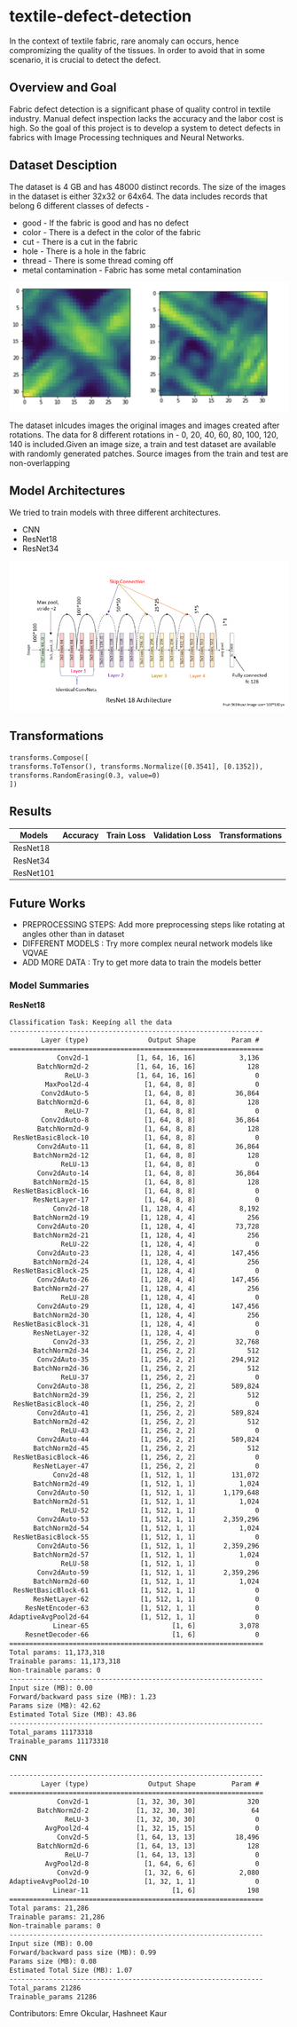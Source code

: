 # textile-defect-detection
In the context of textile fabric, rare anomaly can occurs, hence compromizing the quality of the tissues. In order to avoid that in some scenario, it is crucial to detect the defect.

## Overview and Goal

Fabric defect detection is a significant phase of quality control in textile industry. Manual defect inspection lacks the accuracy and the labor cost is high. So the goal of this project is to develop a system to detect defects in fabrics with Image Processing techniques and Neural Networks.

## Dataset Desciption 

The dataset is 4 GB and has 48000 distinct records. The size of the images in the dataset is either 32x32 or 64x64. The data includes records that belong 6 different classes of defects - 
* good - If the fabric is good and has no defect
* color - There is a defect in the color of the fabric 
* cut - There is a cut in the fabric
* hole - There is a hole in the fabric
* thread - There is some thread coming off
* metal contamination - Fabric has some metal contamination

![title](fabrics.png)

The dataset inlcudes images the original images and images created after rotations. The data for 8 different rotations in - 0, 20, 40, 60, 80, 100, 120, 140 is included.Given an image size, a train and test dataset are available with randomly generated patches. Source images from the train and test are non-overlapping

## Model Architectures
We tried to train models with three different architectures. 

* CNN
* ResNet18
* ResNet34

![title](resnet18.png)

## Transformations

```
transforms.Compose([
transforms.ToTensor(), transforms.Normalize([0.3541], [0.1352]), transforms.RandomErasing(0.3, value=0)
])

```

## Results

| Models    | Accuracy | Train Loss | Validation Loss | Transformations |
|-----------|----------|------------|-----------------|-----------------|
| ResNet18  |          |            |                 |                 |
| ResNet34  |          |            |                 |                 |
| ResNet101 |          |            |                 |                 |

## Future Works

* PREPROCESSING STEPS: Add more preprocessing steps like rotating at angles other than in dataset
* DIFFERENT MODELS : Try more complex neural network models like VQVAE
* ADD MORE DATA : Try to get more data to train the models better

### Model Summaries

**ResNet18**
```
Classification Task: Keepíng all the data
----------------------------------------------------------------
        Layer (type)               Output Shape         Param #
================================================================
            Conv2d-1            [1, 64, 16, 16]           3,136
       BatchNorm2d-2            [1, 64, 16, 16]             128
              ReLU-3            [1, 64, 16, 16]               0
         MaxPool2d-4              [1, 64, 8, 8]               0
        Conv2dAuto-5              [1, 64, 8, 8]          36,864
       BatchNorm2d-6              [1, 64, 8, 8]             128
              ReLU-7              [1, 64, 8, 8]               0
        Conv2dAuto-8              [1, 64, 8, 8]          36,864
       BatchNorm2d-9              [1, 64, 8, 8]             128
 ResNetBasicBlock-10              [1, 64, 8, 8]               0
       Conv2dAuto-11              [1, 64, 8, 8]          36,864
      BatchNorm2d-12              [1, 64, 8, 8]             128
             ReLU-13              [1, 64, 8, 8]               0
       Conv2dAuto-14              [1, 64, 8, 8]          36,864
      BatchNorm2d-15              [1, 64, 8, 8]             128
 ResNetBasicBlock-16              [1, 64, 8, 8]               0
      ResNetLayer-17              [1, 64, 8, 8]               0
           Conv2d-18             [1, 128, 4, 4]           8,192
      BatchNorm2d-19             [1, 128, 4, 4]             256
       Conv2dAuto-20             [1, 128, 4, 4]          73,728
      BatchNorm2d-21             [1, 128, 4, 4]             256
             ReLU-22             [1, 128, 4, 4]               0
       Conv2dAuto-23             [1, 128, 4, 4]         147,456
      BatchNorm2d-24             [1, 128, 4, 4]             256
 ResNetBasicBlock-25             [1, 128, 4, 4]               0
       Conv2dAuto-26             [1, 128, 4, 4]         147,456
      BatchNorm2d-27             [1, 128, 4, 4]             256
             ReLU-28             [1, 128, 4, 4]               0
       Conv2dAuto-29             [1, 128, 4, 4]         147,456
      BatchNorm2d-30             [1, 128, 4, 4]             256
 ResNetBasicBlock-31             [1, 128, 4, 4]               0
      ResNetLayer-32             [1, 128, 4, 4]               0
           Conv2d-33             [1, 256, 2, 2]          32,768
      BatchNorm2d-34             [1, 256, 2, 2]             512
       Conv2dAuto-35             [1, 256, 2, 2]         294,912
      BatchNorm2d-36             [1, 256, 2, 2]             512
             ReLU-37             [1, 256, 2, 2]               0
       Conv2dAuto-38             [1, 256, 2, 2]         589,824
      BatchNorm2d-39             [1, 256, 2, 2]             512
 ResNetBasicBlock-40             [1, 256, 2, 2]               0
       Conv2dAuto-41             [1, 256, 2, 2]         589,824
      BatchNorm2d-42             [1, 256, 2, 2]             512
             ReLU-43             [1, 256, 2, 2]               0
       Conv2dAuto-44             [1, 256, 2, 2]         589,824
      BatchNorm2d-45             [1, 256, 2, 2]             512
 ResNetBasicBlock-46             [1, 256, 2, 2]               0
      ResNetLayer-47             [1, 256, 2, 2]               0
           Conv2d-48             [1, 512, 1, 1]         131,072
      BatchNorm2d-49             [1, 512, 1, 1]           1,024
       Conv2dAuto-50             [1, 512, 1, 1]       1,179,648
      BatchNorm2d-51             [1, 512, 1, 1]           1,024
             ReLU-52             [1, 512, 1, 1]               0
       Conv2dAuto-53             [1, 512, 1, 1]       2,359,296
      BatchNorm2d-54             [1, 512, 1, 1]           1,024
 ResNetBasicBlock-55             [1, 512, 1, 1]               0
       Conv2dAuto-56             [1, 512, 1, 1]       2,359,296
      BatchNorm2d-57             [1, 512, 1, 1]           1,024
             ReLU-58             [1, 512, 1, 1]               0
       Conv2dAuto-59             [1, 512, 1, 1]       2,359,296
      BatchNorm2d-60             [1, 512, 1, 1]           1,024
 ResNetBasicBlock-61             [1, 512, 1, 1]               0
      ResNetLayer-62             [1, 512, 1, 1]               0
    ResNetEncoder-63             [1, 512, 1, 1]               0
AdaptiveAvgPool2d-64             [1, 512, 1, 1]               0
           Linear-65                     [1, 6]           3,078
    ResnetDecoder-66                     [1, 6]               0
================================================================
Total params: 11,173,318
Trainable params: 11,173,318
Non-trainable params: 0
----------------------------------------------------------------
Input size (MB): 0.00
Forward/backward pass size (MB): 1.23
Params size (MB): 42.62
Estimated Total Size (MB): 43.86
----------------------------------------------------------------
Total_params 11173318
Trainable_params 11173318
```

**CNN**
```
----------------------------------------------------------------
        Layer (type)               Output Shape         Param #
================================================================
            Conv2d-1            [1, 32, 30, 30]             320
       BatchNorm2d-2            [1, 32, 30, 30]              64
              ReLU-3            [1, 32, 30, 30]               0
         AvgPool2d-4            [1, 32, 15, 15]               0
            Conv2d-5            [1, 64, 13, 13]          18,496
       BatchNorm2d-6            [1, 64, 13, 13]             128
              ReLU-7            [1, 64, 13, 13]               0
         AvgPool2d-8              [1, 64, 6, 6]               0
            Conv2d-9              [1, 32, 6, 6]           2,080
AdaptiveAvgPool2d-10              [1, 32, 1, 1]               0
           Linear-11                     [1, 6]             198
================================================================
Total params: 21,286
Trainable params: 21,286
Non-trainable params: 0
----------------------------------------------------------------
Input size (MB): 0.00
Forward/backward pass size (MB): 0.99
Params size (MB): 0.08
Estimated Total Size (MB): 1.07
----------------------------------------------------------------
Total_params 21286
Trainable_params 21286
```

Contributors: Emre Okcular, Hashneet Kaur
